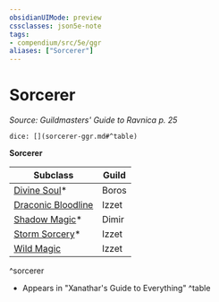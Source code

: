 ```yaml
---
obsidianUIMode: preview
cssclasses: json5e-note
tags:
- compendium/src/5e/ggr
aliases: ["Sorcerer"]
---
```

# Sorcerer
*Source: Guildmasters' Guide to Ravnica p. 25* 

`dice: [](sorcerer-ggr.md#^table)`

**Sorcerer**

| Subclass | Guild |
|----------|-------|
| [Divine Soul](/compendium/classes/sorcerer-divine-soul-xge.md)* | Boros |
| [Draconic Bloodline](/compendium/classes/sorcerer-draconic-bloodline.md) | Izzet |
| [Shadow Magic](/compendium/classes/sorcerer-shadow-magic-xge.md)* | Dimir |
| [Storm Sorcery](/compendium/classes/sorcerer-storm-sorcery-xge.md)* | Izzet |
| [Wild Magic](/compendium/classes/sorcerer-wild-magic.md) | Izzet |
^sorcerer

* Appears in "Xanathar's Guide to Everything"
^table